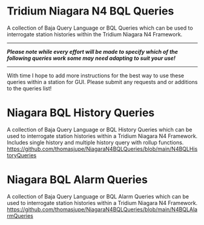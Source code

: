 # Tridium Niagara N4 BQL Queries

A collection of Baja Query Language or BQL Queries which can be used to interrogate station histories within the Tridium Niagara N4 Framework. 

*************************************************************************************************************************************
***Please note while every effort will be made to specify which of the following queries work some may need adapting to suit your use!***
*************************************************************************************************************************************

With time I hope to add more instructions for the best way to use these queries within a station for GUI.
Please submit any requests and or additions to the queries list!

# Niagara BQL History Queries

A collection of Baja Query Language or BQL History Queries which can be used to interrogate station histories within a Tridium Niagara N4 Framework. 
Includes single history and multiple history query with rollup functions.
<https://github.com/thomasjupe/NiagaraN4BQLQueries/blob/main/N4BQLHistoryQueries>

# Niagara BQL Alarm Queries
A collection of Baja Query Language or BQL Alarm Queries which can be used to interrogate station histories within a Tridium Niagara N4 Framework. 
<https://github.com/thomasjupe/NiagaraN4BQLQueries/blob/main/N4BQLAlarmQueries>
